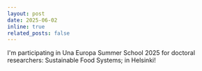 ```yaml
---
layout: post
date: 2025-06-02
inline: true
related_posts: false
---
```


I'm participating in Una Europa Summer School 2025 for doctoral researchers: Sustainable Food Systems; in Helsinki!

